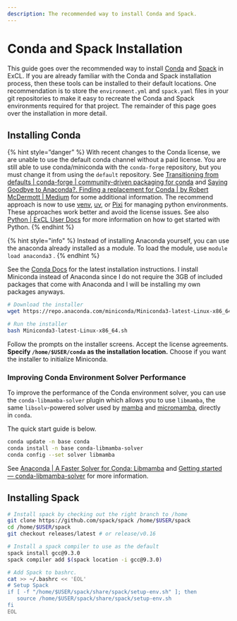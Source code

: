 ```yaml
---
description: The recommended way to install Conda and Spack.
---
```

# Conda and Spack Installation

This guide goes over the recommended way to install [Conda](https://docs.conda.io/en/latest/) and [Spack](https://spack-tutorial.readthedocs.io/en/latest/) in ExCL. If you are already familiar with the Conda and Spack installation process, then these tools can be installed to their default locations. One recommendation is to store the `environment.yml` and `spack.yaml` files in your git repositories to make it easy to recreate the Conda and Spack environments required for that project. The remainder of this page goes over the installation in more detail.

## Installing Conda

{% hint style=”danger” %}
With recent changes to the Conda license, we are unable to use the default conda channel without a paid license. You are still able to use conda/miniconda with the `conda-forge` repository, but you must change it from using the `default` repository. See [Transitioning from defaults | conda-forge | community-driven packaging for conda](https://conda-forge.org/docs/user/transitioning_from_defaults/) and [Saying Goodbye to Anaconda?. Finding a replacement for Conda | by Robert McDermott | Medium](https://robert-mcdermott.medium.com/saying-goodbye-to-anaconda-91c18ddf89bb) for some additional information. The recommend approach is now to use [venv](https://docs.python.org/3/library/venv.html), [uv](https://docs.astral.sh/uv/), or [Pixi](https://pixi.sh/latest/) for managing python environments. These approaches work better and avoid the license issues. See also [Python | ExCL User Docs](https://docs.excl.ornl.gov/quick-start-guides/python) for more information on how to get started with Python.
{% endhint %}

{% hint style="info" %}
Instead of installing Anaconda yourself, you can use the anaconda already installed as a module. To load the module, use `module load anaconda3` .
{% endhint %}

See the [Conda Docs](https://docs.conda.io/en/latest/miniconda.html#linux-installers) for the latest installation instructions. I install Miniconda instead of Anaconda since I do not require the 3GB of included packages that come with Anaconda and I will be installing my own packages anyways.

```bash
# Download the installer
wget https://repo.anaconda.com/miniconda/Miniconda3-latest-Linux-x86_64.sh

# Run the installer
bash Miniconda3-latest-Linux-x86_64.sh
```

Follow the prompts on the installer screens. Accept the license agreements. **Specify `/home/$USER/conda` as the installation location.** Choose if you want the installer to initialize Miniconda.

### Improving Conda Environment Solver Performance

To improve the performance of the Conda environment solver, you can use the `conda-libmamba-solver` plugin which allows you to use `libmamba`, the same `libsolv`-powered solver used by [mamba](https://mamba.readthedocs.io/en/latest/index.html) and [micromamba](https://mamba.readthedocs.io/en/latest/user_guide/micromamba.html), directly in `conda`.

The quick start guide is below.

```bash
conda update -n base conda
conda install -n base conda-libmamba-solver
conda config --set solver libmamba
```

See [Anaconda | A Faster Solver for Conda: Libmamba](https://www.anaconda.com/blog/a-faster-conda-for-a-growing-community) and [Getting started — conda-libmamba-solver](https://conda.github.io/conda-libmamba-solver/getting-started/) for more information.

## Installing Spack

```bash
# Install spack by checking out the right branch to /home
git clone https://github.com/spack/spack /home/$USER/spack
cd /home/$USER/spack
git checkout releases/latest # or release/v0.16

# Install a spack compiler to use as the default
spack install gcc@9.3.0 
spack compiler add $(spack location -i gcc@9.3.0)

# Add Spack to bashrc.
cat >> ~/.bashrc << 'EOL'
# Setup Spack
if [ -f "/home/$USER/spack/share/spack/setup-env.sh" ]; then
   source /home/$USER/spack/share/spack/setup-env.sh
fi
EOL
```
